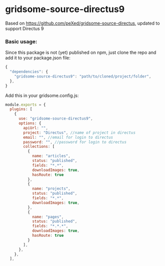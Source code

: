 # gridsome-source-directus9

Based on https://github.com/peXed/gridsome-source-directus, updated to support Directus 9

### Basic usage:

Since this package is not (yet) published on npm, just clone the repo and add it to your package.json file:
```javascript 
{
  "dependencies": {
    "gridsome-source-directus9": "path/to/cloned/project/folder",
  },
}
```

Add this in your gridsome.config.js:
```javascript 
module.exports = {
  plugins: [
    {
      use: "gridsome-source-directus9",
      options: {
        apiUrl: "",
        project: "Directus", //name of project in directus
        email: "", //email for login to directus
        password: "", //password for login to directus
        collections: [
          {
            name: "articles",
            status: "published",
            fields: "*.*",
            downloadImages: true,
            hasRoute: true
          },
          {
            name: "projects",
            status: "published",
            fields: "*.*",
            downloadImages: true,
          },
          {
            name: "pages",
            status: "published",
            fields: "*.*.*",
            downloadImages: true,
            hasRoute: true
          }
        ],
      },
    },
  ],
  ```
